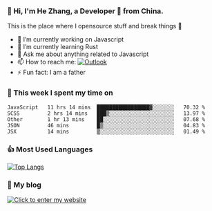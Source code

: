 ### 👋 Hi, I'm He Zhang, a Developer 🚀 from China.

This is the place where I opensource stuff and break things :rofl:

- 🔭  I’m currently working on Javascript
- 🌱  I’m currently learning Rust
- 💬  Ask me about anything related to Javascript
- 📫  How to reach me: [![Outlook](https://img.shields.io/badge/-Outlook-0078D4?style=flat&logo=Microsoft-Outlook&logoColor=white)](mailto:zhanghecool@outlook.com)
- ⚡  Fun fact: I am a father

### 💪 This week I spent my time on 
<!--START_SECTION:waka-->
```text
JavaScript   11 hrs 14 mins  █████████████████▓░░░░░░░   70.32 % 
SCSS         2 hrs 14 mins   ███▒░░░░░░░░░░░░░░░░░░░░░   13.97 % 
Other        1 hr 13 mins    ██░░░░░░░░░░░░░░░░░░░░░░░   07.68 % 
JSON         46 mins         █▒░░░░░░░░░░░░░░░░░░░░░░░   04.83 % 
JSX          14 mins         ▒░░░░░░░░░░░░░░░░░░░░░░░░   01.49 % 
```
<!--END_SECTION:waka-->

### 👍 Most Used Languages
[![Top Langs](https://github-readme-stats.vercel.app/api/top-langs/?username=zhanghecool&layout=compact)](https://zhanghe.cool)

### 🌈 My blog 
[![Click to enter my website](https://cdn.jsdelivr.net/gh/zhanghecool/assets/images/gif/zhanghecools.gif)](https://zhanghe.cool)
